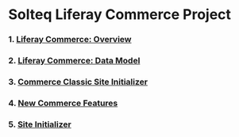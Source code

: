 # Solteq Liferay Commerce Project

### 1. [Liferay Commerce: Overview](documentation/01-introduction/README.md)

### 2. [Liferay Commerce: Data Model](documentation/02-data-model/README.md)

### 3. [Commerce Classic Site Initializer](documentation/03-commerce-classic-site-initializer/README.md)

### 4. [New Commerce Features](documentation/04-commerce-features-overview/README.md)

### 5. [Site Initializer](documentation/05-site-initializer/README.md)